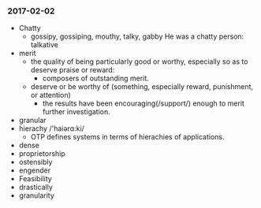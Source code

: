### 2017-02-02
  - Chatty
    + gossipy, gossiping, mouthy, talky, gabby
      He was a chatty person: talkative
  - merit
    + the quality of being particularly good or worthy, especially so as to deserve praise or reward:
      - composers of outstanding merit.
    + deserve or be worthy of (something, especially reward, punishment, or attention)
      -  the results have been encouraging(/support/) enough to merit further investigation.
  - granular
  - hierachy  /'haiərɑ:ki/
    + OTP defines systems in terms of hierachies of applications.
  - dense
  - proprietorship
  - ostensibly
  - engender
  - Feasibility
  - drastically
  - granularity
